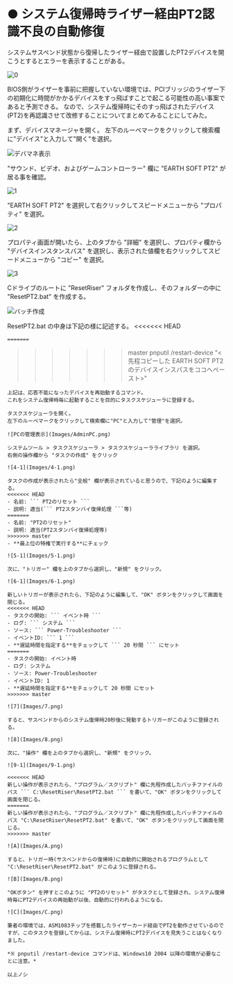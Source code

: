 # ● システム復帰時ライザー経由PT2認識不良の自動修復

システムサスペンド状態から復帰したライザー経由で設置したPT2デバイスを開こうとするとエラーを表示することがある。

![0](Images/0.png)

BIOS側がライザーを事前に把握していない環境では、PCIブリッジのライザー下の初期化に時間がかかるデバイスをすっ飛ばすことで起こる可能性の高い事案であると予測できる。
なので、システム復帰時にそのすっ飛ばされたデバイス(PT2)を再認識させて改修することについてまとめてみることにしてみた。

まず、デバイスマネージャを開く。
左下のルーペマークをクリックして検索欄に"デバイス"と入力して"開く"を選択。

![デバマネ表示](Images/DevMngr.png)

"サウンド、ビデオ、およびゲームコントローラー" 欄に "EARTH SOFT PT2" が居る事を確認。

![1](Images/1.png)

"EARTH SOFT PT2" を選択して右クリックしてスピードメニューから "プロパティ" を選択。

![2](Images/2.png)

プロパティ画面が開いたら、上のタブから "詳細" を選択し、プロパティ欄から "デバイスインスタンスパス" を選択し、表示された値欄を右クリックしてスピードメニューから "コピー" を選択。

![3](Images/3.png)

Cドライブのルートに "ResetRiser" フォルダを作成し、そのフォルダーの中に "ResetPT2.bat" を作成する。

![バッチ作成](Images/ResetBat.png)

ResetPT2.bat の中身は下記の様に記述する。
<<<<<<< HEAD
```sh
=======
```
>>>>>>> master
pnputil /restart-device "<先程コピーした EARTH SOFT PT2 のデバイスインスパスをココへペースト>"
```
上記は、応答不能になったデバイスを再始動するコマンド。
これをシステム復帰時毎に起動することを目的にタスクスケジューラに登録する。

タスクスケジューラを開く。
左下のルーペマークをクリックして検索欄に"PC"と入力して"管理"を選択。

![PCの管理表示](Images/AdminPC.png)

システムツール > タスクスケジューラ > タスクスケジューラライブラリ を選択。
右側の操作欄から "タスクの作成" をクリック

![4-1](Images/4-1.png)

タスクの作成が表示されたら"全般" 欄が表示されていると思うので、下記のように編集する。
<<<<<<< HEAD
- 名前: ``` PT2のリセット ```
- 説明: 適当(``` PT2スタンバイ復帰処理 ```等)
=======
- 名前: "PT2のリセット"
- 説明: 適当(PT2スタンバイ復帰処理等)
>>>>>>> master
- **最上位の特権で実行する**にチェック

![5-1](Images/5-1.png)

次に、"トリガー" 欄を上のタブから選択し、"新規" をクリック。

![6-1](Images/6-1.png)

新しいトリガーが表示されたら、下記のように編集して、"OK" ボタンをクリックして画面を閉じる。
<<<<<<< HEAD
- タスクの開始: ``` イベント時 ```
- ログ: ``` システム ```
- ソース: ``` Power-Troubleshooter ```
- イベントID: ``` 1 ```
- **遅延時間を指定する**をチェックして ``` 20 秒間 ``` にセット
=======
- タスクの開始: イベント時
- ログ: システム
- ソース: Power-Troubleshooter
- イベントID: 1
- **遅延時間を指定する**をチェックして 20 秒間 にセット
>>>>>>> master

![7](Images/7.png)

すると、サスペンドからのシステム復帰時20秒後に発動するトリガーがこのように登録される。

![8](Images/8.png)

次に、"操作" 欄を上のタブから選択し、"新規" をクリック。

![9-1](Images/9-1.png)

<<<<<<< HEAD
新しい操作が表示されたら、"プログラム／スクリプト" 欄に先程作成したバッチファイルのパス ``` C:\ResetRiser\ResetPT2.bat ``` を書いて、"OK" ボタンをクリックして画面を閉じる。
=======
新しい操作が表示されたら、"プログラム／スクリプト" 欄に先程作成したバッチファイルのパス "C:\ResetRiser\ResetPT2.bat" を書いて、"OK" ボタンをクリックして画面を閉じる。
>>>>>>> master

![A](Images/A.png)

すると、トリガー時(サスペンドからの復帰時)に自動的に開始されるプログラムとして "C:\ResetRiser\ResetPT2.bat" がこのように登録される。

![B](Images/B.png)

"OKボタン" を押すとこのように "PT2のリセット" がタスクとして登録され、システム復帰時毎にPT2デバイスの再始動が以後、自動的に行われるようになる。

![C](Images/C.png)

筆者の環境では、ASM1083チップを搭載したライザーカード経由でPT2を動作させているのですが、このタスクを登録してからは、システム復帰時にPT2デバイスを見失うことはなくなりました。

*※ pnputil /restart-device コマンドは、Windows10 2004 以降の環境が必要なことに注意。*

以上ノシ
